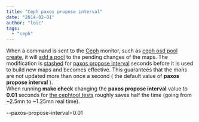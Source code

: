 ```yaml
---
title: "Ceph paxos propose interval"
date: "2014-02-01"
author: "loic"
tags: 
  - "ceph"
---
```


When a command is sent to the [Ceph](http://ceph.com/) monitor, such as [ceph osd pool create](https://github.com/ceph/ceph/blob/v0.75/src/mon/OSDMonitor.cc#L3960), it will [add a pool](https://github.com/ceph/ceph/blob/v0.75/src/mon/OSDMonitor.cc#L3960) to the pending changes of the maps. The modification is [stashed](https://github.com/ceph/ceph/blob/v0.75/src/mon/OSDMonitor.cc#L4053) for [paxos propose interval](https://github.com/ceph/ceph/blob/master/src/common/config_opts.h#L218) seconds before it is used to build new maps and becomes effective. This guarantees that the mons are not updated more than once a second ( the default value of **paxos propose interval** ).  
When running **make check** changing the **paxos propose interval** value to **0.01** seconds for [the cephtool tests](https://github.com/ceph/ceph/blob/v0.75/qa/workunits/cephtool/test.sh) roughly saves half the time (going from ~2.5mn to ~1.25mn real time).

\--paxos-propose-interval=0.01
